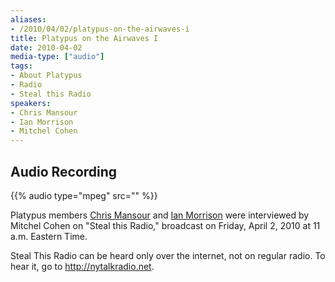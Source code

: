 ```yaml
---
aliases:
- /2010/04/02/platypus-on-the-airwaves-i
title: Platypus on the Airwaves I
date: 2010-04-02
media-type: ["audio"]
tags:
- About Platypus
- Radio
- Steal this Radio
speakers:
- Chris Mansour
- Ian Morrison
- Mitchel Cohen
---
```


## Audio Recording

{{% audio type="mpeg" src="" %}}

Platypus members [Chris Mansour](/speakers/chris-mansour) and [Ian Morrison](/speakers/ian-morrison) were interviewed by Mitchel Cohen on "Steal this Radio," broadcast on Friday, April 2, 2010 at 11 a.m. Eastern Time.

Steal This Radio can be heard only over the internet, not on regular radio. To hear it, go to http://nytalkradio.net.
